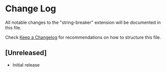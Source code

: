 # Change Log

All notable changes to the "string-breaker" extension will be documented in this file.

Check [Keep a Changelog](http://keepachangelog.com/) for recommendations on how to structure this file.

## [Unreleased]

- Initial release